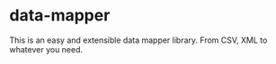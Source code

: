 # data-mapper
This is an easy and extensible data mapper library. From CSV, XML to whatever you need.
